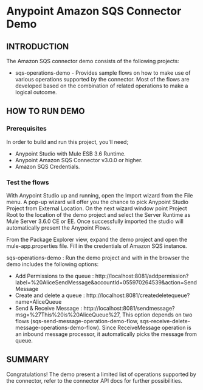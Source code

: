Anypoint Amazon SQS Connector Demo
==================================


INTRODUCTION
------------
The Amazon SQS connector demo consists of the following projects:

* sqs-operations-demo - Provides sample flows on how to make use of various operations supported by the connector. Most of the flows are developed based on the combination of related operations to make a logical outcome.

HOW TO RUN DEMO
---------------

### Prerequisites
In order to build and run this project, you'll need;

* Anypoint Studio with Mule ESB 3.6 Runtime.
* Anypoint Amazon SQS Connector v3.0.0 or higher.
* Amazon SQS Credentials.

### Test the flows

With Anypoint Studio up and running, open the Import wizard from the File menu. A pop-up wizard will offer you the chance to pick Anypoint Studio Project from External Location. On the next wizard window point Project Root to the location of the demo project and select the Server Runtime as Mule Server 3.6.0 CE or EE. Once successfully imported the studio will automatically present the Anypoint Flows.

From the Package Explorer view, expand the demo project and open the mule-app.properties file. Fill in the credentials of Amazon SQS instance.

sqs-operations-demo : Run the demo project and with in the browser the demo includes the following options:

* Add Permissions to the queue : http://localhost:8081/addpermission?label=%20AliceSendMessage&accountId=055970264539&action=SendMessage
* Create and delete a queue : http://localhost:8081/createdeletequeue?name=AliceQueue
* Send & Receive Message : http://localhost:8081/sendmessage?msg=%27This%20is%20AliceQueue%27, This option depends on two flows (sqs-send-message-operation-demo-flow, sqs-receive-delete-message-operations-demo-flow). Since ReceiveMessage operation is an inbound message processor, it automatically picks the message from queue.

SUMMARY
-------

Congratulations! The demo present a limited list of operations supported by the connector, refer to the connector API docs for further possibilities.